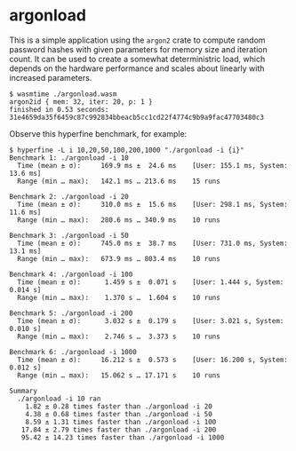 # argonload

This is a simple application using the `argon2` crate to compute random password hashes with given
parameters for memory size and iteration count. It can be used to create a somewhat deterministric
load, which depends on the hardware performance and scales about linearly with increased parameters.

```
$ wasmtime ./argonload.wasm
argon2id { mem: 32, iter: 20, p: 1 }
finished in 0.53 seconds: 31e4659da35f6459c87c992834bbeacb5cc1cd22f4774c9b9a9fac47703480c3
```

Observe this hyperfine benchmark, for example:

```
$ hyperfine -L i 10,20,50,100,200,1000 "./argonload -i {i}"
Benchmark 1: ./argonload -i 10
  Time (mean ± σ):     169.9 ms ±  24.6 ms    [User: 155.1 ms, System: 13.6 ms]
  Range (min … max):   142.1 ms … 213.6 ms    15 runs

Benchmark 2: ./argonload -i 20
  Time (mean ± σ):     310.0 ms ±  15.6 ms    [User: 298.1 ms, System: 11.6 ms]
  Range (min … max):   280.6 ms … 340.9 ms    10 runs

Benchmark 3: ./argonload -i 50
  Time (mean ± σ):     745.0 ms ±  38.7 ms    [User: 731.0 ms, System: 13.1 ms]
  Range (min … max):   673.9 ms … 803.4 ms    10 runs

Benchmark 4: ./argonload -i 100
  Time (mean ± σ):      1.459 s ±  0.071 s    [User: 1.444 s, System: 0.014 s]
  Range (min … max):    1.370 s …  1.604 s    10 runs

Benchmark 5: ./argonload -i 200
  Time (mean ± σ):      3.032 s ±  0.179 s    [User: 3.021 s, System: 0.010 s]
  Range (min … max):    2.746 s …  3.373 s    10 runs

Benchmark 6: ./argonload -i 1000
  Time (mean ± σ):     16.212 s ±  0.573 s    [User: 16.200 s, System: 0.012 s]
  Range (min … max):   15.062 s … 17.171 s    10 runs

Summary
  ./argonload -i 10 ran
    1.82 ± 0.28 times faster than ./argonload -i 20
    4.38 ± 0.68 times faster than ./argonload -i 50
    8.59 ± 1.31 times faster than ./argonload -i 100
   17.84 ± 2.79 times faster than ./argonload -i 200
   95.42 ± 14.23 times faster than ./argonload -i 1000
```
